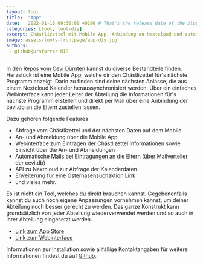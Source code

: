 ```yaml
---
layout: tool
title:  "App"
date:   2022-01-16 09:30:00 +0100 # That's the release date of the blog entry
categories: [tool, tool-diy]
excerpt: Chästlizettel mit Mobile App, Anbindung an Nextcloud und automatischen Mails.
image: assets/tools-frontpage/app-diy.jpg
authors:
 - github@ursforrer MIR
---
```


In den [Repos vom Cevi Dürnten](https://github.com/ceviduernten) kannst du diverse Bestandteile finden.
Herzstück ist eine Mobile App, welche dir den Chästlizettel für's nächste Programm anzeigt. Darin zu finden sind deine nächsten Anlässe, die aus einem Nextcloud Kalender heraussynchronisiert werden. Über ein einfaches Webinterface kann jeder Leiter der Abteilung die Informationen für's nächste Programm erstellen und direkt per Mail über eine Anbindung der cevi.db an die Eltern zustellen lassen. 

Dazu gehören folgende Features

- Abfrage vom Chästlizettel und der nächsten Daten auf dem Mobile
- An- und Abmeldung über die Mobile App
- Webinterface zum Eintragen der Chästlizettel Informationen sowie Einsicht über die An- und Abmeldungen
- Automatische Mails bei Eintragungen an die Eltern (über Mailverteiler der cevi.db)
- API zu Nextcloud zur Abfrage der Kalenderdaten.
- Erweiterung für eine Osterhasensuchaktion [Link](https://ostern.ceviduernten.ch)
- und vieles mehr.


Es ist nicht ein Tool, welches du direkt brauchen kannst. Gegebenenfalls kannst du auch noch eigene Anpassungen vornehmen kannst, um deiner Abteilung noch besser gerecht zu werden.
Das ganze Konstrukt kann grundsätzlich von jeder Abteilung wiederverwendet werden und so auch in ihrer Abteilung eingesetzt werden. 

- [Link zum App Store](https://apps.apple.com/ch/app/cevi-dürnten/id1493348905)
- [Link zum Webinterface](https://backend.ceviduernten.ch)

Informationen zur Installation sowie allfällige Kontaktangaben für weitere Informationen findest du auf [Github](https://github.com/ceviduernten).
